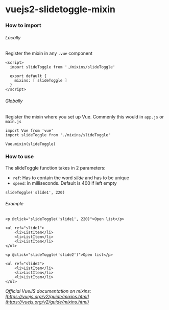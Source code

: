 # vuejs2-slidetoggle-mixin

### How to import

###### Locally

Register the mixin in any `.vue` component

```
<script>
  import slideToggle from './mixins/slideToggle'

  export default {
    mixins: [ slideToggle ]
  }
</script>
```

###### Globally

Register the mixin where you set up Vue. Commenly this would in `app.js` or `main.js`

```
import Vue from 'vue'
import slideToggle from './mixins/slideToggle'

Vue.mixin(slideToggle)
```


### How to use

The slideToggle function takes in 2 parameters: 
- `ref`: Has to contain the word *slide* and has to be unique
- `speed`: in milliseconds. Default is 400 if left empty
```
slideToggle('slide1', 220)
```

###### Example

```
<p @click="slideToggle('slide1', 220)">Open list</p>

<ul ref="slide1">
    <li>ListItem</li>
    <li>ListItem</li>
    <li>ListItem</li>
</ul>
```

```
<p @click="slideToggle('slide2')">Open list</p>

<ul ref="slide2">
    <li>ListItem</li>
    <li>ListItem</li>
    <li>ListItem</li>
</ul>
```

*Official VueJS documentation on mixins: [https://vuejs.org/v2/guide/mixins.html](https://vuejs.org/v2/guide/mixins.html)*
